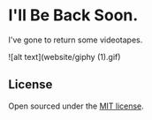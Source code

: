 # I'll Be Back Soon.

I've gone to return some videotapes.

![alt text](website/giphy (1).gif)


## License

Open sourced under the [MIT license](https://github.com/LeNPaul/Lagrange/blob/gh-pages/LICENSE.md).
